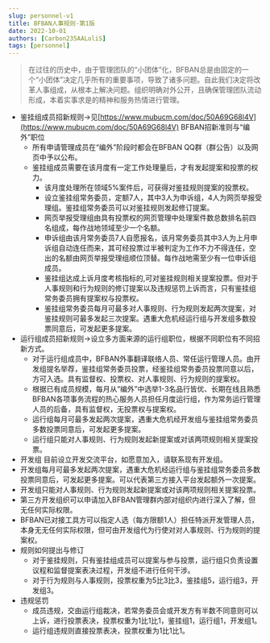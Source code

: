 ```yaml
---
slug: personnel-v1
title: BFBAN人事规则-第1版
date: 2022-10-01
authors: [Carbon235AALoliS]
tags: [personnel]
---
```


> 在过往的历史中，由于管理团队的“小团体”化，BFBAN总是由固定的一个“小团体”决定几乎所有的重要事项，导致了诸多问题。自此我们决定将改革人事组成，从根本上解决问题。组织明确对外公开，且确保管理团队流动形成，本着实事求是的精神和服务热情进行管理。
<!-- truncate -->

* 鉴挂组成员招新规则→见[https://www.mubucm.com/doc/50A69G68l4V](https://www.mubucm.com/doc/50A69G68l4V) BFBAN招新准则与“编外”职位
  * 所有申请管理成员在“编外”阶段时都会在BFBAN QQ群（群公告）以及网页中予以公布。
  * 鉴挂组成员需要在该月度有一定工作处理量后，才有发起提案和投票的权力。
    * 该月度处理所在领域5%案件后，可获得对鉴挂规则提案的投票权。
    * 设立鉴挂组常务委员，定额7人，其中3人为申诉组，4人为网页举报受理组。鉴挂组常务委员可以对鉴挂规则发起修订提案。
    * 网页举报受理组由具有投票权的网页管理中处理案件数总数排名前四名组成，每作战地领域至少一个名额。
    * 申诉组由该月常务委员7人自愿报名，该月常务委员其中3人为上月申诉组自动连任而来，其可经投票过半被判定为工作不力不得连任，空出的名额由网页举报受理组顺位顶替。每作战地需至少有一位申诉组成员。
    * 鉴挂组达成上诉月度考核指标的,可对鉴挂规则相关提案投票。但对于人事规则和行为规则的修订提案以及违规惩罚上诉而言，只有鉴挂组常务委员拥有提案权与投票权。
    * 鉴挂组常务委员每月可最多对人事规则、行为规则发起两次提案，对鉴挂规则可最多发起三次提案。遇重大危机经运行组与开发组多数投票同意后，可发起更多提案。
* 运行组成员招新规则→设立多方面来源的运行组职位，根据不同职位有不同招新方式。
  * 对于运行组成员中，BFBAN外事翻译联络人员、常任运行管理人员。由开发组提名举荐，鉴挂组常务委员投票，经鉴挂组常务委员投票同意以后，方可入选。具有监督权、投票权、对人事规则、行为规则的提案权。
  * 根据已有成员规模，每月从“编外”中选举1-3名品行皆优、长期在线且熟悉BFBAN各项事务流程的热心服务人员担任月度运行组，作为常务运行管理人员的后备，具有监督权，无投票权与提案权。
  * 运行组每月可最多发起两次提案，遇重大危机经开发组与鉴挂组常务委员多数投票同意后，可发起更多提案。
  * 运行组只能对人事规则、行为规则发起新提案或对该两项规则相关提案投票。
* 开发组 目前设立开发交流平台，如愿意加入，请联系现有开发组。
* 开发组每月可最多发起两次提案，遇重大危机经运行组与鉴挂组常务委员多数投票同意后，可发起更多提案。可以代表第三方接入平台发起额外一次提案。
* 开发组只能对人事规则、行为规则发起新提案或对该两项规则相关提案投票。
* 第三方开发组织可以申请加入BFBAN管理群内部对组织内进行深入了解，但无任何实际权限。
* BFBAN已对接工具方可以指定人选（每方限额1人）担任特派开发管理人员，本身无无任何实际权限，但可由开发组代为行使对对人事规则、行为规则的提案权。
* 规则如何提出与修订
  * 对于鉴挂规则，只有鉴挂组成员可以提案与参与投票，运行组只负责设置议程和监督提案表决过程，开发组不进行任何干涉。
  * 对于行为规则与人事规则，投票权重为5比3比3，鉴挂组5，运行组3，开发组3。
* 违规惩罚
  * 成员违规，交由运行组裁决，若常务委员会或开发方有半数不同意则可以上诉，进行投票表决，投票权重为1比1比1，鉴挂组1，运行组1，开发组1。
  * 运行组违规则直接投票表决，投票权重为1比1比1。
